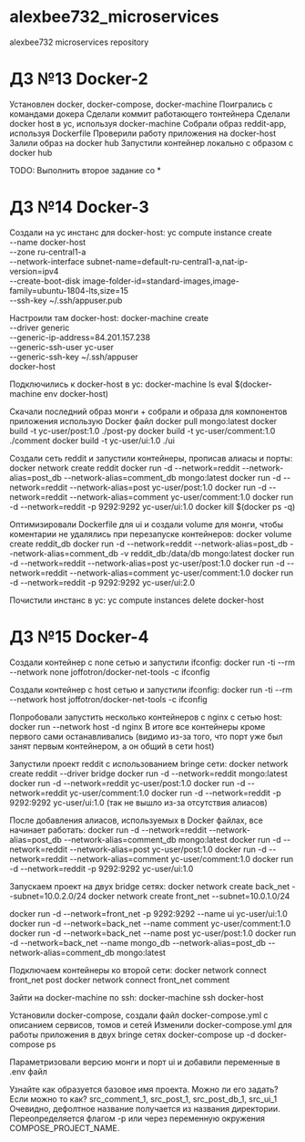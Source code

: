 # alexbee732_microservices
alexbee732 microservices repository

# ДЗ №13 Docker-2
Установлен docker, docker-compose, docker-machine
Поигрались с командами докера
Сделали коммит работающего тонтейнера
Сделали docker host в yc, используя docker-machine
Собрали образ reddit-app, используя Dockerfile
Проверили работу приложения на docker-host
Залили образ на docker hub
Запустили контейнер локально с образом с docker hub

TODO: Выполнить второе задание со *

# ДЗ №14 Docker-3

Создали на yc инстанс для docker-host:
yc compute instance create \
--name docker-host \
--zone ru-central1-a \
--network-interface subnet-name=default-ru-central1-a,nat-ip-version=ipv4 \
--create-boot-disk image-folder-id=standard-images,image-family=ubuntu-1804-lts,size=15 \
--ssh-key ~/.ssh/appuser.pub

Настроили там docker-host:
docker-machine create \
--driver generic \
--generic-ip-address=84.201.157.238 \
--generic-ssh-user yc-user \
--generic-ssh-key ~/.ssh/appuser \
docker-host

Подключились к docker-host в yc:
docker-machine ls
eval $(docker-machine env docker-host)

Скачали последний образ монги + собрали и образа для компонентов приложения использую Docker файл
docker pull mongo:latest
docker build -t yc-user/post:1.0 ./post-py
docker build -t yc-user/comment:1.0 ./comment
docker build -t yc-user/ui:1.0 ./ui

Создали сеть reddit и запустили контейнеры, прописав алиасы и порты:
docker network create reddit
docker run -d --network=reddit --network-alias=post_db --network-alias=comment_db mongo:latest
docker run -d --network=reddit --network-alias=post yc-user/post:1.0
docker run -d --network=reddit --network-alias=comment yc-user/comment:1.0
docker run -d --network=reddit -p 9292:9292 yc-user/ui:1.0
docker kill $(docker ps -q)

Оптимизировали Dockerfile для ui и создали volume для монги, чтобы коментарии не удалялись при перезапуске контейнеров:
docker volume create reddit_db
docker run -d --network=reddit --network-alias=post_db --network-alias=comment_db -v reddit_db:/data/db mongo:latest
docker run -d --network=reddit --network-alias=post yc-user/post:1.0
docker run -d --network=reddit --network-alias=comment yc-user/comment:1.0
docker run -d --network=reddit -p 9292:9292 yc-user/ui:2.0

Почистили инстанс в yc:
yc compute instances delete docker-host

# ДЗ №15 Docker-4

Создали контейнер с none сетью и запустили ifconfig:
docker run -ti --rm --network none joffotron/docker-net-tools -c ifconfig

Создали контейнер с host сетью и запустили ifconfig:
docker run -ti --rm --network host joffotron/docker-net-tools -c ifconfig

Попробовали запустить несколько контейнеров с nginx с сетью host:
docker run --network host -d nginx
В итоге все контейнеры кроме первого сами останавливались (видимо из-за того, что порт уже был занят первым контейнером, а он общий в сети host)

Запустили проект reddit с использованием bringe сети:
docker network create reddit --driver bridge
docker run -d --network=reddit mongo:latest
docker run -d --network=reddit yc-user/post:1.0
docker run -d --network=reddit yc-user/comment:1.0
docker run -d --network=reddit -p 9292:9292 yc-user/ui:1.0
(так не вышло из-за отсутствия алиасов)

После добавления алиасов, используемых в Docker файлах, все начинает работать:
docker run -d --network=reddit --network-alias=post_db --network-alias=comment_db mongo:latest
docker run -d --network=reddit --network-alias=post yc-user/post:1.0
docker run -d --network=reddit --network-alias=comment  yc-user/comment:1.0
docker run -d --network=reddit -p 9292:9292 yc-user/ui:1.0

Запускаем проект на двух bridge сетях:
docker network create back_net --subnet=10.0.2.0/24
docker network create front_net --subnet=10.0.1.0/24

docker run -d --network=front_net -p 9292:9292 --name ui  yc-user/ui:1.0
docker run -d --network=back_net --name comment  yc-user/comment:1.0
docker run -d --network=back_net --name post  yc-user/post:1.0
docker run -d --network=back_net --name mongo_db --network-alias=post_db --network-alias=comment_db mongo:latest

Подключаем контейнеры ко второй сети:
docker network connect front_net post
docker network connect front_net comment

Зайти на docker-machine по ssh:
docker-machine ssh docker-host

Установили docker-compose, создали файл docker-compose.yml с описанием сервисов, томов и сетей
Изменили docker-compose.yml для работы приложения в двух bringe сетях
docker-compose up -d
docker-compose ps

Параметризовали версию монги и порт ui и добавили переменные в .env файл

Узнайте как образуется базовое имя проекта. Можно ли его задать? Если можно то как?
src_comment_1, src_post_1, src_post_db_1, src_ui_1
Очевидно, дефолтное название получается из названия директории. Переопределяется флагом -p или через переменную окружения COMPOSE_PROJECT_NAME.
